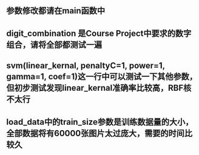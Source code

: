 ## 参数修改都请在main函数中
## digit_combination 是Course Project中要求的数字组合，请将全部都测试一遍
## svm(linear_kernal, penaltyC=1, power=1, gamma=1, coef=1)这一行中可以测试一下其他参数，但初步测试发现linear_kernal准确率比较高，RBF核不太行
## load_data中的train_size参数是训练数据量的大小，全部数据将有60000张图片太过庞大，需要的时间比较久
